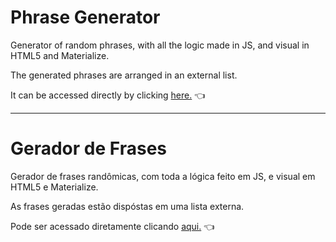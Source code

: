# Phrase Generator

Generator of random phrases, with all the logic made in JS, and visual in HTML5 and Materialize.

The generated phrases are arranged in an external list.

It can be accessed directly by clicking [here.](https://rhama-krisner.github.io/Projeto-do-Russo/RandomicMessages/index.html) :point_left:

---
# Gerador de Frases

Gerador de frases randômicas, com toda a lógica feito em JS, e visual em HTML5 e Materialize.

As frases geradas estão dispóstas em uma lista externa.

Pode ser acessado diretamente clicando [aqui.](https://rhama-krisner.github.io/Projeto-do-Russo/RandomicMessages/index.html) :point_left:
